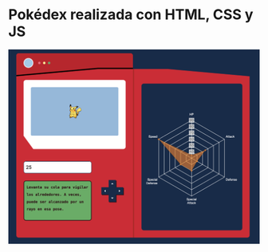 # Pokédex realizada con HTML, CSS y JS

  <img src="https://github.com/almzdev/pokedex/blob/main/design/pokedex.png?raw=true">
